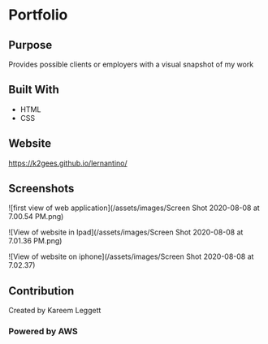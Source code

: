 # Portfolio

## Purpose
Provides possible clients or employers with a visual snapshot of my work

## Built With
* HTML
* CSS

## Website
https://k2gees.github.io/lernantino/

## Screenshots
![first view of web application](/assets/images/Screen Shot 2020-08-08 at 7.00.54 PM.png)

![View of website in Ipad](/assets/images/Screen Shot 2020-08-08 at 7.01.36 PM.png)

![View of website on iphone](/assets/images/Screen Shot 2020-08-08 at 7.02.37)

## Contribution
Created by Kareem Leggett

### Powered by AWS

